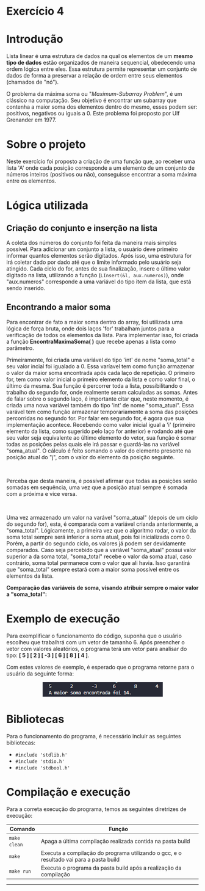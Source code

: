 # Exercício 4
<h1>Introdução</h1>
<p>Lista linear é uma estrutura de dados na qual os elementos de um <b>mesmo tipo de dados</b> estão organizados de maneira sequencial, obedecendo uma ordem lógica entre eles. Essa estrutura permite representar um conjunto de dados de forma a preservar a relação de ordem entre seus elementos (chamados de "nó").</p>
<p>O problema da máxima soma ou "<i>Maximum-Subarray Problem</i>", é um clássico na computação. Seu objetivo é encontrar um subarray que contenha a maior soma dos elementos dentro do mesmo, esses podem ser: positivos, negativos ou iguais a 0. Este problema foi proposto por Ulf Grenander em 1977.</p>

<h1>Sobre o projeto</h1>
<p>Neste exercício foi proposto a criação de uma função que, ao receber uma lista 'A' onde cada posição corresponde a um elemento de um conjunto de números inteiros (positivos ou não), conseguisse encontrar a soma máxima entre os elementos.</p>

<h1>Lógica utilizada</h1>

<h2>Criação do conjunto e inserção na lista</h2>
<p>A coleta dos números do conjunto foi feita da maneira mais simples possível. Para adicionar um conjunto a lista, o usuário deve primeiro informar quantos elementos serão digitados. Após isso, uma estrutura for irá coletar dado por dado até que o limite informado pelo usuário seja atingido. Cada ciclo do for, antes de sua finalização, insere o último valor digitado na lista, utilizando a função (<code>LInsert(&l, aux.numeros)</code>), onde "aux.numeros" corresponde a uma variável do tipo item da lista, que está sendo inserido.

<h2>Encontrando a maior soma</h2>
<p>Para encontrar de fato a maior soma dentro do array, foi utilizada uma lógica de força bruta, onde dois laços 'for' trabalham juntos para a verificação de todos os elementos da lista. Para implementar isso, foi criada a função <b>EncontraMaximaSoma( )</b> que recebe apenas a lista como parâmetro.</p>
<p>Primeiramente, foi criada uma variável do tipo 'int' de nome "soma_total" e seu valor incial foi igualado a 0. Essa varíavel tem como função armazenar o valor da maior soma encontrada após cada laço de repetição. O primeiro for, tem como valor inicial o primeiro elemento da lista e como valor final, o último da mesma. Sua função é percorrer toda a lista, possibilitando o trabalho do segundo for, onde realmente seram calculadas as somas. Antes de falar sobre o segundo laço, é importante citar que, neste momento, é criada uma nova variável também do tipo 'int' de nome "soma_atual". Essa varável tem como função armazenar temporariamente a soma das posições percorridas no segundo for. Por falar em segundo for, é agora que sua implementação acontece. Recebendo como valor inicial igual a 'i' (primeiro elemento da lista, como sugerido pelo laço for anterior) e rodando até que seu valor seja equivalente ao último elemento do vetor, sua função é somar todas as posições pelas quais ele irá passar e guardá-las na variável "soma_atual". O cálculo é feito somando o valor do elemento presente na posição atual do "j", com o valor do elemento da posição seguinte.</p>

<br/>
<p>Perceba que desta maneira, é possível afirmar que todas as posições serão somadas em sequência, uma vez que a posição atual sempre é somada com a próxima e vice versa.</p>
<br/>
<p>Uma vez armazenado um valor na varável "soma_atual" (depois de um ciclo do segundo for), esta, é comparada com a variável crianda anteriormente, a "soma_total". Lógicamente, a primeira vez que o algoritmo rodar, o valor da soma total sempre será inferior a soma atual, pois foi inicializada como 0. Porém, a partir do segundo ciclo, os valores já podem ser devidamente comparados. Caso seja percebido que a variável "soma_atual" possui valor superior a da soma total, "soma_total" recebe o valor da soma atual, caso contrário, soma total permanece com o valor que ali havia. Isso garantirá que "soma_total" sempre estará com a maior soma possível entre os elementos da lista.</p>
<b>Comparação das variáveis de soma, visando atribuir sempre o maior valor a "soma_total":</b>
<br/>
<h1>Exemplo de execução</h1>
<p>Para exemplificar o funcionamento do código, suponha que o usuário escolheu que trabalhrá com um vetor de tamanho 6. Após preencher o vetor com valores aleatórios, o programa terá um vetor para analisar do tipo: <b>[ 5 ] [ 2 ] [ -3 ] [ 6 ] [ 8 ] [ 4 ]</b>.</p>
<p>Com estes valores de exemplo, é esperado que o programa retorne para o usuário da seguinte forma:</p>
<div align="center">
    <img src="imgs/exemplobom.png">
</div>
<h1>Bibliotecas</h1>
<p>Para o funcionamento do programa, é necessário incluir as seguintes bibliotecas: 
<ul>
    <li><code>#include 'stdlib.h'</code></li>
    <li><code>#include 'stdio.h'</code></li>
    <li><code>#include 'stdbool.h'</code></li>
</ul>

<h1>Compilação e execução</h1>
<p>Para a correta execução do programa, temos as seguintes diretrizes de execução:<p>


| Comando                |  Função                                                                                           |                     
| -----------------------| ------------------------------------------------------------------------------------------------- |
|  `make clean`          | Apaga a última compilação realizada contida na pasta build                                        |
|  `make`                | Executa a compilação do programa utilizando o gcc, e o resultado vai para a pasta build           |
|  `make run`            | Executa o programa da pasta build após a realização da compilação                                 |
<hr/>
